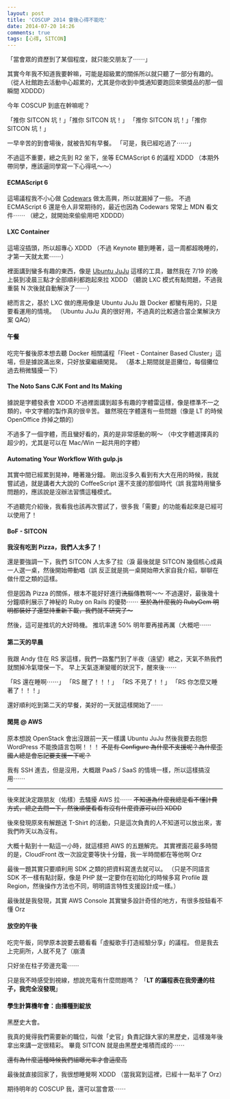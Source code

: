```yaml
---
layout: post
title: 'COSCUP 2014 會後心得不能吃'
date: 2014-07-20 14:26
comments: true
tags: [心得, SITCON]
---
```

「當會眾的資歷到了某個程度，就只能交朋友了⋯⋯」

其實今年我不知道我要幹嘛，可能是超級累的關係所以就只聽了一部分有趣的。
（從人社館跑去活動中心超累的，尤其是你收到中獎通知要跑回來領獎品的那一個瞬間 XDDDD）

今年 COSCUP 到底在幹嘛呢？

「推你 SITCON 坑！」「推你 SITCON 坑！」
「推你 SITCON 坑！」「推你 SITCON 坑！」

<!--more-->

一早辛苦的到會場後，就被告知有早餐。
「可是，我已經吃過了⋯⋯」

不過這不重要，總之先到 R2 坐下，坐等 ECMAScript 6 的議程 XDDD
（本期外帶同學，應該逼同學寫一下心得吼～～）

#### ECMAScript 6
這場議程我不小心做 [Codewars](https://www.codewars.com/r/ggs0WQ) 做太高興，所以就漏掉了一些。
不過 ECMAScript 6 還是令人非常期待的，最近也因為 Codewars 常常上 MDN 看文件⋯⋯
（總之，就開始來偷偷用吧 XDDDD）

#### LXC Container
這場沒插頭，所以超專心 XDDD
（不過 Keynote 聽到睡著，這一周都超晚睡的，才第一天就太累⋯⋯）

裡面講到蠻多有趣的東西，像是 [Ubuntu JuJu](https://juju.ubuntu.com) 這樣的工具，雖然我在 7/19 的晚上裝到凌晨三點才全部順利都跑起來拉 XDDD
（聽說 LXC 模式有點問題，不過我重裝 N 次後就自動解決了⋯⋯）

總而言之，基於 LXC 做的應用像是 Ubuntu JuJu 跟 Docker 都蠻有用的，只是要看運用的情境。
（Ubuntu JuJu 真的很好用，不過真的比較適合當企業解決方案 QAQ）

#### 午餐

吃完午餐後原本想去聽 Docker 相關議程「Fleet - Container Based Cluster」這場，但是據說滿出來，只好放棄繼續閑晃。
（基本上期間就是逛攤位，每個攤位過去稍微騷擾一下）

#### The Noto Sans CJK Font and Its Making

據說是字體發表會 XDDD
不過裡面講到超多有趣的字體雷這樣，像是標準不一之類的，中文字體的製作真的很辛苦。
雖然現在字體還有一些問題（像是 LT 的時候 OpenOffice 炸掉之類的）

不過多了一個字體，而且蠻好看的，真的是非常感動的啊～
（中文字體選擇真的超少的，尤其是可以在 Mac/Win 一起共用的字體）

#### Automating Your Workflow With gulp.js

其實中間已經累到晃神，睡著幾分鐘。
剛出沒多久看到有大大在用的時候，我就嘗試過，就是講者大大說的 CoffeeScript 還不支援的那個時代（誤
我當時用蠻多問題的，應該說是沒辦法習慣這種模式。

不過聽完介紹後，我看我也該再次嘗試了，很多我「需要」的功能看起來是已經可以使用了！

#### BoF - SITCON

**我沒有吃到 Pizza，我們人太多了！**

還是要強調一下，我們 SITCON 人太多了拉（淚
最後就是 SITCON 幾個核心成員一人選一桌，然後開始帶動唱（誤
反正就是挑一桌開始帶大家自我介紹，聊聊在做什麼之類的這樣。

但是因為 Pizza 的關係，根本不能好好進行<del>洗腦</del>傳教啊～～
不過還好，最後幾十分鐘順利展示了神秘的 Ruby on Rails 的優勢⋯⋯
<del>至於為什麼我的 RubyGem 明明都裝好了還堅持重新下載，我們就不研究了～</del>

然後，這可是推坑的大好時機。
推坑率達 50% 明年要再接再厲（大概吧⋯⋯

#### 第二天的早晨

我跟 Andy 住在 RS 家這樣，我們一路奮鬥到了半夜（遠望）總之，天氣不熱我們就關掉冷氣環保一下。
早上天氣逐漸變暖的狀況下，醒來後⋯⋯

「RS 還在睡啊⋯⋯」
「RS 醒了！！！」
「RS 不見了！！」
「RS 你怎麼又睡著了！！！」

還好順利吃到第二天的早餐，美好的一天就這樣開始了⋯⋯

#### 閑晃 @ AWS

原本想說 OpenStack 會出沒跟前一天一樣講 Ubuntu JuJu 然後我要去抱怨 WordPress 不能換語言包啊！！！
<del>不是有 Configure 為什麼不支援呢？為什麼歪國人總是會忘記要支援一下呢？</del>

我有 SSH 進去，但是沒用，大概跟 PaaS / SaaS 的情境一樣，所以這樣搞沒用⋯⋯

---

後來就決定跟朋友（佑樣）去騷擾 AWS 拉⋯⋯
<del>不知道為什麼我總是看不懂計費方式，總之去問一下，然後順便看看有沒有什麼資源可以凹 XDDD</del>

後來發現原來有解題送 T-Shirt 的活動，只是這次負責的人不知道可以放出來，害我們昨天以為沒有。

大概十點到十一點這一小時，就這樣把 AWS 的五題解完。
其實裡面花最多時間的是，CloudFront 改一次設定要等快十分鐘，我一半時間都在等他啊 Orz

最後一題其實只要順利用 SDK 之類的把資料寫進去就可以。
（只是不同語言 SDK 不一樣有點討厭，像是 PHP 就一定要你在初始化的時候多寫 Profile 跟 Region，然後操作方法也不同，明明語言特性支援設計成一樣。）

最後就是我發現，其實 AWS Console 其實蠻多設計奇怪的地方，有很多按鈕看不懂 Orz

#### 放空的午後

吃完午飯，同學原本說要去聽看看「虛擬歌手打造經驗分享」的議程。
但是我去上完廁所，人就不見了（崩潰

只好坐在柱子旁邊充電⋯⋯

只是我不時感受到視線，想說充電有什麼問題嗎？
「**LT 的議程表在我旁邊的柱子，我完全沒發現**」

#### 學生計算機年會：由播種到綻放

黑歷史大會。

我真的覺得我們需要新的職位，叫做「史官」負責記錄大家的黑歷史，這樣幾年後拿出來講一定很精彩。
畢竟 SITCON 就是由黑歷史堆積而成的⋯⋯

<del>還有為什麼這種時候我們組曝光率才會這麼高</del>


最後就直接回家了，我很想睡覺啊 XDDD
（當我寫到這裡，已經十一點半了 Orz）

期待明年的 COSCUP 我，還可以當會眾⋯⋯
